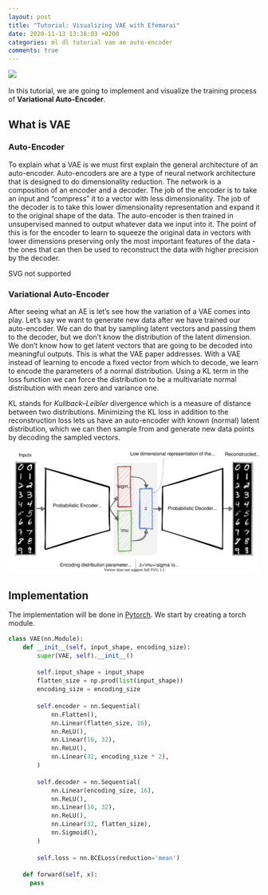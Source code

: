 ```yaml
---
layout: post
title: "Tutorial: Visualizing VAE with Efemarai"
date: 2020-11-13 13:38:03 +0200
categories: ml dl tutorial vae ae auto-encoder
comments: true
---
```


<img src="/assets/vae-efem-tutorial/efem-train.gif" class="center-image hundred-width styled-border" />

In this tutorial, we are going to implement and visualize the training process of **Variational Auto-Encoder**.

## What is VAE

### Auto-Encoder

To explain what a VAE is we must first explain the general architecture of an auto-encoder. Auto-encoders are are a type of neural network architecture that is designed to do dimensionality reduction. The network is a composition of an encoder and a decoder. The job of the encoder is to take an input and “compress” it to a vector with less dimensionality. The job of the decoder is to take this lower dimensionality representation and expand it to the original shape of the data. The auto-encoder is then trained in unsupervised manned to output whatever data we input into it. The point of this is for the encoder to learn to squeeze the original data in vectors with lower dimensions preserving only the most important features of the data - the ones that can then be used to reconstruct the data with higher precision by the decoder.

<object class="center-image hundred-width" type="image/svg+xml" data="/assets/vae-efem-tutorial/ae.svg">
  SVG not supported
</object>

### Variational Auto-Encoder

After seeing what an AE is let’s see how the variation of a VAE comes into play.
Let’s say we want to generate new data after we have trained our auto-encoder. We can do that by sampling latent vectors and passing them to the decoder, but we don’t know the distribution of the latent dimension. We don’t know how to get latent vectors that are going to be decoded into meaningful outputs.
This is what the VAE paper addresses. With a VAE instead of learning to encode a fixed vector from which to decode, we learn to encode the parameters of a normal distribution. Using a KL term in the loss function we can force the distribution to be a multivariate normal distribution with mean zero and variance one.

KL stands for _Kullback–Leibler_ divergence which is a measure of distance between two distributions. Minimizing the KL loss in addition to the reconstruction loss lets us have an auto-encoder with known (normal) latent distribution, which we can then sample from and generate new data points by decoding the sampled vectors.

<img src="/assets/vae-efem-tutorial/vae.svg" class="center-image hundred-width" />

## Implementation

The implementation will be done in [Pytorch](https://pytorch.org/). We start by creating a torch module.

```py
class VAE(nn.Module):
    def __init__(self, input_shape, encoding_size):
        super(VAE, self).__init__()

        self.input_shape = input_shape
        flatten_size = np.prod(list(input_shape))
        encoding_size = encoding_size

        self.encoder = nn.Sequential(
            nn.Flatten(),
            nn.Linear(flatten_size, 16),
            nn.ReLU(),
            nn.Linear(16, 32),
            nn.ReLU(),
            nn.Linear(32, encoding_size * 2),
        )

        self.decoder = nn.Sequential(
            nn.Linear(encoding_size, 16),
            nn.ReLU(),
            nn.Linear(16, 32),
            nn.ReLU(),
            nn.Linear(32, flatten_size),
            nn.Sigmoid(),
        )

        self.loss = nn.BCELoss(reduction='mean')

    def forward(self, x):
      pass
```
